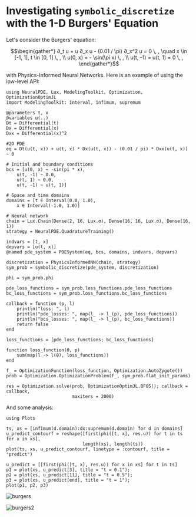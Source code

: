 # Investigating `symbolic_discretize` with the 1-D Burgers' Equation

Let's consider the Burgers' equation:

```math
\begin{gather*}
∂_t u + u ∂_x u - (0.01 / \pi) ∂_x^2 u = 0 \, , \quad x \in [-1, 1], t \in [0, 1] \, , \\
u(0, x) = - \sin(\pi x) \, , \\
u(t, -1) = u(t, 1) = 0 \, ,
\end{gather*}
```

with Physics-Informed Neural Networks. Here is an example of using the low-level API:

```@example low_level
using NeuralPDE, Lux, ModelingToolkit, Optimization, OptimizationOptimJL
import ModelingToolkit: Interval, infimum, supremum

@parameters t, x
@variables u(..)
Dt = Differential(t)
Dx = Differential(x)
Dxx = Differential(x)^2

#2D PDE
eq = Dt(u(t, x)) + u(t, x) * Dx(u(t, x)) - (0.01 / pi) * Dxx(u(t, x)) ~ 0

# Initial and boundary conditions
bcs = [u(0, x) ~ -sin(pi * x),
    u(t, -1) ~ 0.0,
    u(t, 1) ~ 0.0,
    u(t, -1) ~ u(t, 1)]

# Space and time domains
domains = [t ∈ Interval(0.0, 1.0),
    x ∈ Interval(-1.0, 1.0)]

# Neural network
chain = Lux.Chain(Dense(2, 16, Lux.σ), Dense(16, 16, Lux.σ), Dense(16, 1))
strategy = NeuralPDE.QuadratureTraining()

indvars = [t, x]
depvars = [u(t, x)]
@named pde_system = PDESystem(eq, bcs, domains, indvars, depvars)

discretization = PhysicsInformedNN(chain, strategy)
sym_prob = symbolic_discretize(pde_system, discretization)

phi = sym_prob.phi

pde_loss_functions = sym_prob.loss_functions.pde_loss_functions
bc_loss_functions = sym_prob.loss_functions.bc_loss_functions

callback = function (p, l)
    println("loss: ", l)
    println("pde_losses: ", map(l_ -> l_(p), pde_loss_functions))
    println("bcs_losses: ", map(l_ -> l_(p), bc_loss_functions))
    return false
end

loss_functions = [pde_loss_functions; bc_loss_functions]

function loss_function(θ, p)
    sum(map(l -> l(θ), loss_functions))
end

f_ = OptimizationFunction(loss_function, Optimization.AutoZygote())
prob = Optimization.OptimizationProblem(f_, sym_prob.flat_init_params)

res = Optimization.solve(prob, OptimizationOptimJL.BFGS(); callback = callback,
                         maxiters = 2000)
```

And some analysis:

```@example low_level
using Plots

ts, xs = [infimum(d.domain):dx:supremum(d.domain) for d in domains]
u_predict_contourf = reshape([first(phi([t, x], res.u)) for t in ts for x in xs],
                             length(xs), length(ts))
plot(ts, xs, u_predict_contourf, linetype = :contourf, title = "predict")

u_predict = [[first(phi([t, x], res.u)) for x in xs] for t in ts]
p1 = plot(xs, u_predict[3], title = "t = 0.1");
p2 = plot(xs, u_predict[11], title = "t = 0.5");
p3 = plot(xs, u_predict[end], title = "t = 1");
plot(p1, p2, p3)
```

![burgers](https://user-images.githubusercontent.com/12683885/90984874-a0870800-e580-11ea-9fd4-af8a4e3c523e.png)

![burgers2](https://user-images.githubusercontent.com/12683885/90984856-8c430b00-e580-11ea-9206-1a88ebd24ca0.png)
